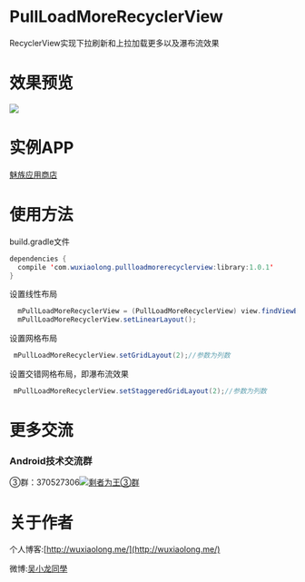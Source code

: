 # PullLoadMoreRecyclerView
RecyclerView实现下拉刷新和上拉加载更多以及瀑布流效果

# 效果预览
![](https://github.com/WuXiaolong/PullLoadMoreRecyclerView/raw/master/screenshots/screenshots.gif)

# 实例APP
[魅族应用商店](http://app.meizu.com/apps/public/detail?package_name=com.xiaomolong.ufosay)

# 使用方法
build.gradle文件
```java
dependencies {
  compile 'com.wuxiaolong.pullloadmorerecyclerview:library:1.0.1'
}
```
设置线性布局
```java
  mPullLoadMoreRecyclerView = (PullLoadMoreRecyclerView) view.findViewById(R.id.pullLoadMoreRecyclerView);
  mPullLoadMoreRecyclerView.setLinearLayout();
```
设置网格布局
```java
 mPullLoadMoreRecyclerView.setGridLayout(2);//参数为列数
```
设置交错网格布局，即瀑布流效果
```java
 mPullLoadMoreRecyclerView.setStaggeredGridLayout(2);//参数为列数
```
# 更多交流
### Android技术交流群
③群：370527306<a target="_blank" href="http://shang.qq.com/wpa/qunwpa?idkey=0a992ba077da4c8325cbfef1c9e81f0443ffb782a0f2135c1a8f7326baac58ac"><img border="0" src="http://pub.idqqimg.com/wpa/images/group.png" alt="剩者为王③群" title="剩者为王③群"></a>

# 关于作者
个人博客:[http://wuxiaolong.me/](http://wuxiaolong.me/)

微博:[吴小龙同學](http://weibo.com/u/2175011601)